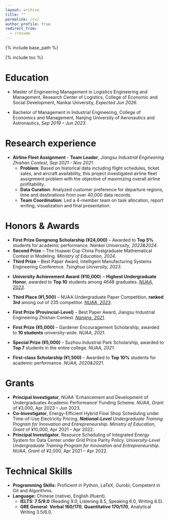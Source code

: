 ```yaml
---
layout: archive
title: ""
permalink: /cv/
author_profile: true
redirect_from:
  - /resume
---
```


{% include base_path %}

{% include toc %}

Education
======
- Master of Engineering Management in Logistics Engineering and Management, Research Center of Logistics, College of Economic and Social Development,  Nankai University,  *Expected Jun 2026*.

- Bachelor of Management in Industrial Engineering, College of Economics and Management, Nanjing University of Aeronautics and Astronautics, *Sep 2019 – Jun 2023*.



Research experience
======
* **Airline Fleet Assignment** - **Team Leader**, *Jiangsu Industrial Engineering Zhishan Contest*, *Sep 2021 - Nov 2021*
  - **Problem**: Based on historical data including flight schedules, ticket sales, and aircraft availability, this project investigated airline fleet assignment problem with the objective of maximizing overall airline profitability.
  - **Data Curation**: Analyzed customer preference for departure regions, time and destinations from over 40,000 data records.
  - **Team Coordination:** Led a 4-member team on task allocation, report writing, visualization and final presentation. 



# Honors & Awards 

- **First Prize Gongneng Scholarship (¥24,000)** – Awarded to **Top 5%** students for academic performance. *Nankai Universsity, 2023&2024*.
- **Second Prize** – The Huawei Cup China Postgraduate Mathematical Contest in Modeling. *Ministry of Education, 2024*.
- **Third Prize** – Best Paper Award, Intelligent Manufacturing Systems Engineering Conference. *Tsinghua University,* *2023*.

* **University Achievement Award** **(¥10,000**) – **Highest Undergraduate Honor**, awarded to **Top 10** students among 4648 graduates. [*NUAA, 2023*](https://mp.weixin.qq.com/s/6FwrrZdFe_X89ytALFYzFQ).
* **Third Place (¥1,500)** – NUAA Undergraduate Paper Competition, **ranked 3rd** among out of 235 competitor. [*NUAA, 2023*](https://alumni.nuaa.edu.cn/2023/0403/c5834a306847/page.htm).

* **First Prize (Provincial-Level)** – Best Paper Award, Jiangsu Industrial Engineering Zhishan Contest. [*Nanjing, 2021*](https://sme.nju.edu.cn/bf/43/c2039a573251/pagem.htm).
* **First Prize** **(¥5,000)** – Gardener Encouragement Scholarship, awarded to **10 students** university-wide. *NUAA,* *2021*.
* **Special Prize (¥5,000)** – Suzhou Industrial Park Scholarship, awarded to **Top 7** students in the entire college. *NUAA, 2021*.
* **First-class Scholarship (¥1,500)**  – Awarded to **Top 10%** students for academic performance. *NUAA, 2020&2021*.



Grants
======

- **Principal Investigator**, NUAA ‘Enhancement and Development of Undergraduates Academic Performance’ Funding Scheme. *NUAA*, *Grant* of ¥3,000, Apr 2023 – Jun 2023.
- **Co-Investigator**, Energy-Efficient Hybrid Flow Shop Scheduling under Time-of-Use Electricity Pricing. ***National-Level** Undergraduate Training Program for Innovation and Entrepreneurship*. *Ministry of Education*, *Grant* of ¥10,000, Apr 2021 – Apr 2022. 
- **Principal Investigator**, Resource Scheduling of Integrated Energy System for Data Center under Grid Price Parity Policy. *University-Level Undergraduate Training Program for Innovation and Entrepreneurship*. *NUAA*, *Grant* of ¥2,000, Apr 2021 – Apr 2022. 



# Technical Skills

- **Programming Skills:** Proficient in Python, LaTeX, Gurobi; Competent in Git and Algorithms.
- **Language:** Chinese (native), English (fluent).
  - **IELTS: 7.5/9.0** (Reading 9.0, Listening 8.5, Speaking 6.0, Writing 6.5).
  - **GRE General**: **Verbal 160/170**, **Quantitative 170/170**, Analytical Writing 3.5/6.0.
